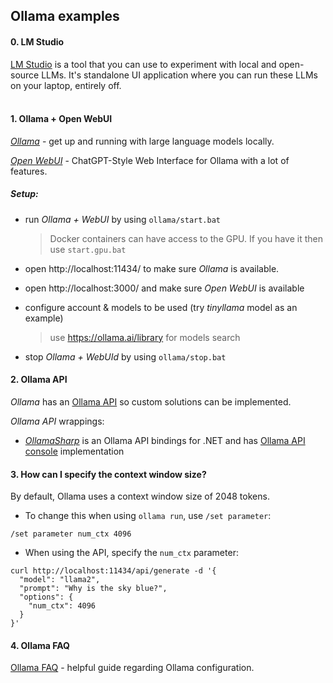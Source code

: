 <h2>Ollama examples</h2>

#### 0. LM Studio
[LM Studio](https://lmstudio.ai/) is a tool that you can use to experiment with local and open-source LLMs. It's standalone UI application where you can run these LLMs on your laptop, entirely off.
<br><br>


#### 1. Ollama + Open WebUI
[*Ollama*](https://github.com/ollama/ollama) - get up and running with large language models locally.

[*Open WebUI*](https://github.com/open-webui/open-webui) - ChatGPT-Style Web Interface for Ollama with a lot of features.

<h5>Setup:</h5>

  - run *Ollama + WebUI* by using `ollama/start.bat`
    >Docker containers can have access to the GPU. If you have it then use `start.gpu.bat`

  - open http://localhost:11434/ to make sure *Ollama* is available.

  - open http://localhost:3000/ and make sure *Open WebUI* is available

  - configure account & models to be used (try *tinyllama* model as an example)
    > use https://ollama.ai/library for models search

  - stop *Ollama + WebUId* by using `ollama/stop.bat`

#### 2. Ollama API
*Ollama* has an [Ollama API](https://github.com/ollama/ollama/blob/main/docs/api.md) so custom solutions can be implemented.

*Ollama API* wrappings:
- [*OllamaSharp*](https://github.com/awaescher/OllamaSharp) is an Ollama API bindings for .NET and has [Ollama API console](https://github.com/awaescher/OllamaSharp?tab=readme-ov-file#api-console) implementation

#### 3. How can I specify the context window size?

By default, Ollama uses a context window size of 2048 tokens.

- To change this when using `ollama run`, use `/set parameter`:

```
/set parameter num_ctx 4096
```

- When using the API, specify the `num_ctx` parameter:

```
curl http://localhost:11434/api/generate -d '{
  "model": "llama2",
  "prompt": "Why is the sky blue?",
  "options": {
    "num_ctx": 4096
  }
}'
```

#### 4. Ollama FAQ
[Ollama FAQ](https://github.com/ollama/ollama/blob/main/docs/faq.md) - 
  helpful guide regarding Ollama configuration.
